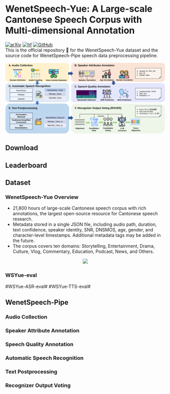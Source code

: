 # WenetSpeech-Yue: A Large-scale Cantonese Speech Corpus with Multi-dimensional Annotation
[![arXiv](https://img.shields.io/badge/arXiv-Paper-COLOR.svg)]()  [![hf](https://img.shields.io/badge/%F0%9F%A4%97%20HuggingFace-Dataset-yellow)]()  [![GitHub](https://img.shields.io/badge/GitHub-Repo-green)]()  
This is the official repository 👑 for the WenetSpeech-Yue dataset and the source code for WenetSpeech-Pipe speech data preprocessing pipeline.
<div align="center"><img width="800px" src="https://github.com/llh666521/WenetSpeech-Yue/blob/main/WenetSpeech-Pipe.svg" /></div>

## Download

## Leaderboard

## Dataset
### WenetSpeech-Yue Overview
* 21,800 hours of large-scale Cantonese speech corpus with rich annotations, the largest open-source resource for Cantonese speech research.
* Metadata stored in a single JSON file, including audio path, duration, text confidence, speaker identity, SNR, DNSMOS, age, gender, and character-level timestamps. Additional metadata tags may be added in the future.
* The corpus covers ten domains: Storytelling, Entertainment, Drama, Culture, Vlog, Commentary, Education, Podcast, News, and Others.
<div align="center"><img width="800px" src="https://github.com/llh666521/WenetSpeech-Yue/blob/main/data_distribution.png" /></div>

### WSYue-eval
#WSYue-ASR-eval#
#WSYue-TTS-eval#

## WenetSpeech-Pipe
### Audio Collection
### Speaker Attribute Annotation
### Speech Quality Annotation
### Automatic Speech Recognition
### Text Postprocessing
###  Recognizer Output Voting
